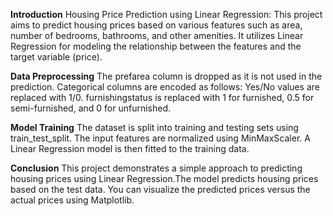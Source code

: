 **Introduction**
Housing Price Prediction using Linear Regression:
This project aims to predict housing prices based on various features such as area, number of bedrooms, bathrooms, and other amenities. It utilizes Linear Regression for modeling the relationship between the features and the target variable (price).

**Data Preprocessing**
The prefarea column is dropped as it is not used in the prediction.
Categorical columns are encoded as follows:
Yes/No values are replaced with 1/0.
furnishingstatus is replaced with 1 for furnished, 0.5 for semi-furnished, and 0 for unfurnished.

**Model Training**
The dataset is split into training and testing sets using train_test_split. The input features are normalized using MinMaxScaler. A Linear Regression model is then fitted to the training data.

**Conclusion**
This project demonstrates a simple approach to predicting housing prices using Linear Regression.The model predicts housing prices based on the test data. You can visualize the predicted prices versus the actual prices using Matplotlib.
